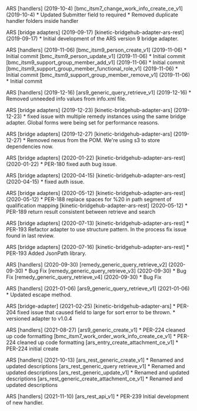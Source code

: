 ARS \[handlers\] (2019-10-4)
  \[bmc_itsm7_change_work_info_create_ce_v1\] (2019-10-4)
    * Updated Submitter field to required
    * Removed duplicate handler folders inside handler

ARS \[bridge adapters\] (2019-09-17)
  \[kinetic-bridgehub-adapter-ars-rest\] (2019-09-17)
    * Initial development of the ARS version 9 bridge adapter.

ARS \[handlers\] (2019-11-06)
  \[bmc_itsm9_person_create_v1\] (2019-11-06)
    * Initial commit
  \[bmc_itsm9_person_update_v1\] (2019-11-06)
    * Initial commit
  \[bmc_itsm9_support_group_member_add_v1\] (2019-11-06)
    * Initial commit
  \[bmc_itsm9_support_group_member_functional_role_v1\] (2019-11-06)
    * Initial commit
  \[bmc_itsm9_support_group_member_remove_v1\] (2019-11-06)
    * Initial commit

ARS \[handlers\] (2019-12-16)
  \[ars9_generic_query_retrieve_v1\] (2019-12-16)
    * Removed unneeded info values from info.xml file.

ARS \[bridge adapters\] (2019-12-23)
  \[kinetic-bridgehub-adapter-ars\] (2019-12-23)
    * fixed issue with multiple remedy instances using the same bridge adapter.
    Global forms were being set for performance reasons.

ARS \[bridge adapters\] (2019-12-27)
  \[kinetic-bridgehub-adapter-ars\] (2019-12-27) 
    * Removed nexus from the POM.  We're using s3 to store dependencies now.

ARS \[bridge adapters\] (2020-01-22)
  \[kinetic-bridgehub-adapter-ars-rest\] (2020-01-22)
    * PER-180 fixed auth bug issue.
    
ARS \[bridge adapters\] (2020-04-15)
  \[kinetic-bridgehub-adapter-ars-rest\] (2020-04-15)
    * fixed auth issue.

ARS \[bridge adapters\] (2020-05-12)
  \[kinetic-bridgehub-adapter-ars-rest\] (2020-05-12)
    * PER-188 replace spaces for %20 in path segment of qualification mapping
  \[kinetic-bridgehub-adapter-ars-rest\] (2020-05-12)
    * PER-189 return result consistent between retrieve and search

ARS \[bridge adapters\] (2020-07-13)
  \[kinetic-bridgehub-adapter-ars-rest\]
    * PER-193 Refactor adapter to use structure pattern.  In the process fix issue found in last review.
    
ARS \[bridge adapters\] (2020-07-16)
  \[kinetic-bridgehub-adapter-ars-rest\]
    * PER-193 Added JsonPath library.

ARS \[handlers\] (2020-09-30)
  \[remedy_generic_query_retrieve_v2\] (2020-09-30)
    * Bug Fix
  \[remedy_generic_query_retrieve_v3\] (2020-09-30)
    * Bug Fix
  \[remedy_generic_query_retrieve_v4\] (2020-09-30)
    * Bug Fix
	
ARS \[handlers\] (2021-01-06)
  \[ars9_generic_query_retrieve_v1\] (2021-01-06)
    * Updated escape method.

ARS \[bridge-adapter\] (2021-02-25)
  \[kinetic-bridgehub-adapter-ars\]
    * PER-204 fixed issue that caused field to large for sort error to be thrown.
    * versioned adapter to v1.0.4

ARS \[handlers\] (2021-08-27)
  \[ars9_generic_create_v1\] 
    * PER-224 cleaned up code formatting
  \[bmc_itsm7_work_order_work_info_create_ce_v1\] 
    * PER-224 cleaned up code formatting
  \[ars_entry_create_attachment_ce_v1\]
    * PER-224 initial create
	
ARS \[handlers\] (2021-10-13)
  \[ars_rest_generic_create_v1\] 
    * Renamed and updated descriptions
  \[ars_rest_generic_query retrieve_v1\] 
    * Renamed and updated descriptions
  \[ars_rest_generic_update_v1\] 
    * Renamed and updated descriptions
  \[ars_rest_generic_create_attachment_ce_v1\] 
    * Renamed and updated descriptions

ARS \[handlers\] (2021-11-10)
  \[ars_rest_api_v1\] 
    * PER-239 Initial development of new handler.
